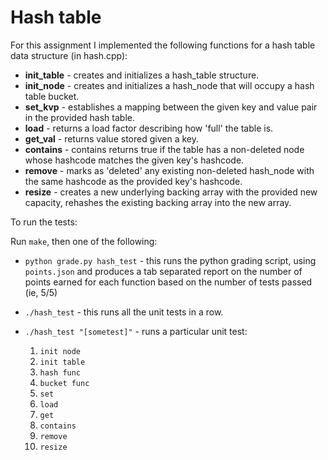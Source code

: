 # Hash table

For this assignment I implemented the following functions for a hash table data structure (in hash.cpp):

* **init_table** - creates and initializes a hash_table structure.
* **init_node** - creates and initializes a hash_node that will occupy a hash table bucket.
* **set_kvp** - establishes a mapping between the given key and value pair in the provided hash table.
* **load** - returns a load factor describing how 'full' the table is.
* **get_val** - returns value stored given a key.
* **contains** - contains returns true if the table has a non-deleted node whose hashcode matches the given key's hashcode.
* **remove** - marks as 'deleted' any existing non-deleted hash_node with the same hashcode as the provided key's hashcode.
* **resize** - creates a new underlying backing array with the provided new capacity, rehashes the existing backing array into the new array.

To run the tests:

Run `make`, then one of the following:

* `python grade.py hash_test` - this runs the python grading
  script, using `points.json` and produces a tab separated report on the number of points 
  earned for each function based on the number of tests passed (ie, 5/5)
* `./hash_test` - this runs all the unit tests in a row.
* `./hash_test "[sometest]"` - runs a particular unit
  test:

   1. `init node`
   2. `init table`
   3. `hash func`
   4. `bucket func`
   5. `set`
   6. `load`
   7. `get`
   8. `contains`
   9. `remove`
   10. `resize`